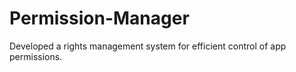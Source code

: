# Permission-Manager
Developed a rights management system for efficient control of app permissions.
